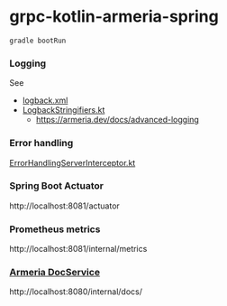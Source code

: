 # grpc-kotlin-armeria-spring

```
gradle bootRun
```

### Logging
See
- [logback.xml](src/main/resources/logback.xml)
- [LogbackStringifiers.kt](src/main/kotlin/example/kt/armeria/spring/logging/LogbackStringifiers.kt)
  - https://armeria.dev/docs/advanced-logging

### Error handling
[ErrorHandlingServerInterceptor.kt](src/main/kotlin/example/kt/armeria/spring/ErrorHandlingServerInterceptor.kt)

### Spring Boot Actuator
http://localhost:8081/actuator

### Prometheus metrics
http://localhost:8081/internal/metrics

### [Armeria DocService][docService]
http://localhost:8080/internal/docs/



[docService]: https://armeria.dev/docs/server-docservice
